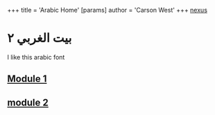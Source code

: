 +++
 title = 'Arabic Home'
[params]
	author = 'Carson West'
+++
[nexus](./../nexus/)
# بيت الغربي ٢
I like this arabic font

## [Module 1](./../module-1/)
## [module 2](./../module-2/)

